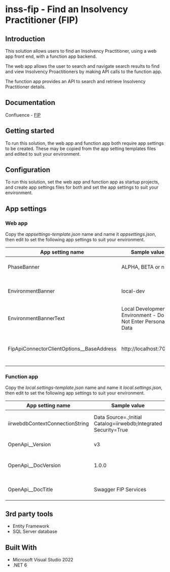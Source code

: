 # inss-fip - Find an Insolvency Practitioner (FIP)

## Introduction

This solution allows users to find an Insolvency Practitioner, using a web app front end, with a function app backend. 

The web app allows the user to search and navigate search results to find and view Insolvency Proactitioners by making API calls to the function app.

The function app provides an API to search and retrieve Insolvency Practitioner details.

## Documentation

Confluence - [FIP](https://inssdigital.atlassian.net/wiki/spaces/ADS/pages/2805661711/Find+an+Insolvency+Practitioner+FIP)

## Getting started

To run this solution, the web app and function app both require app settings to be created. These may be copied from the app setting templates files and edited to suit your environment.

## Configuration 

To run this solution, set the web app and function app as startup projects, and create app settings files for both and set the app settings to suit your environment.

## App settings

### Web app

Copy the <i>appsettings-template.json</i> name and name it <i>appsettings.json</i>, then edit to set the following app settings to suit your environment.

|App setting name|Sample value|Description|
|----------------|------------|-----------|
|PhaseBanner|ALPHA, BETA or null|Service phase banner|
|EnvironmentBanner|local-dev|One of local-dev, dev, sit, pp or prod|
|EnvironmentBannerText|Local Development Environment - Do Not Enter Personal Data|Environment display message|
|FipApiConnectorClientOptions__BaseAddress|http://localhost:7071/|Base address URL for function app|


### Function app

Copy the <i>local.settings-template.json</i> name and name it <i>local.settings.json</i>, then edit to set the following app settings to suit your environment.

|App setting name|Sample value|Description|
|----------------|------------|-----------|
|iirwebdbContextConnectionString|Data Source=.;Initial Catalog=iirwebdb;Integrated Security=True|SQL Server database connecion string|
|OpenApi__Version|v3|Swagger version|
|OpenApi__DocVersion|1.0.0|Document version for Swagger document|
|OpenApi__DocTitle|Swagger FIP Services|Title for Swagger document|

## 3rd party tools

* Entity Framework
* SQL Server database

## Built With


* Microsoft Visual Studio 2022
* .NET 6